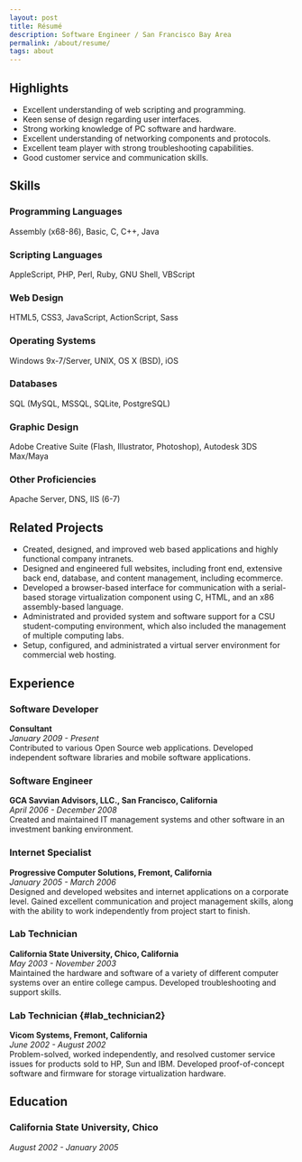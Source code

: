 ```yaml
---
layout: post
title: Résumé
description: Software Engineer / San Francisco Bay Area
permalink: /about/resume/
tags: about
---
```


<style type="text/css" scoped="1">
#content .page-body h3 { margin-bottom: 0; }
#content .page-body p { margin-top: 0; }
#content .page-body #experience { page-break-before: always; }
</style>

## Highlights

* Excellent understanding of web scripting and programming.
* Keen sense of design regarding user interfaces.
* Strong working knowledge of PC software and hardware.
* Excellent understanding of networking components and protocols.
* Excellent team player with strong troubleshooting capabilities.
* Good customer service and communication skills.

## Skills

### Programming Languages
Assembly (x68-86), Basic, C, C++, Java

### Scripting Languages
AppleScript, PHP, Perl, Ruby, GNU Shell, VBScript

### Web Design
HTML5, CSS3, JavaScript, ActionScript, Sass

### Operating Systems
Windows 9x-7/Server, UNIX, OS X (BSD), iOS

### Databases
SQL (MySQL, MSSQL, SQLite, PostgreSQL)

### Graphic Design
Adobe Creative Suite (Flash, Illustrator, Photoshop), Autodesk 3DS Max/Maya

### Other Proficiencies
Apache Server, DNS, IIS (6-7)

## Related Projects

* Created, designed, and improved web based applications and highly functional company intranets.
* Designed and engineered full websites, including front end, extensive back end, database, and content management, including ecommerce.
* Developed a browser-based interface for communication with a serial-based storage virtualization component using C, HTML, and an x86 assembly-based language.
* Administrated and provided system and software support for a CSU student-computing environment, which also included the management of multiple computing labs.
* Setup, configured, and administrated a virtual server environment for commercial web hosting.

## Experience

### Software Developer

**Consultant**  
*January 2009 - Present*  
Contributed to various Open Source web applications. Developed independent
software libraries and mobile software applications.

### Software Engineer

**GCA Savvian Advisors, LLC., San Francisco, California**  
*April 2006 - December 2008*  
Created and maintained IT management systems and other software in an investment
banking environment.

### Internet Specialist

**Progressive Computer Solutions, Fremont, California**  
*January 2005 - March 2006*  
Designed and developed websites and internet applications on a corporate level.
Gained excellent communication and project management skills, along with the
ability to work independently from project start to finish.

### Lab Technician

**California State University, Chico, California**  
*May 2003 - November 2003*  
Maintained the hardware and software of a variety of different computer systems
over an entire college campus. Developed troubleshooting and support skills.

### Lab Technician {#lab_technician2}

**Vicom Systems, Fremont, California**  
*June 2002 - August 2002*  
Problem-solved, worked independently, and resolved customer service issues for
products sold to HP, Sun and IBM. Developed proof-of-concept software and
firmware for storage virtualization hardware.

## Education

### California State University, Chico

*August 2002 - January 2005*
